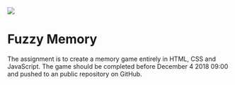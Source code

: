 <img src="https://media.giphy.com/media/3GnCVaJAGhfJ6/giphy.gif">
<br>

# Fuzzy Memory

The assignment is to create a memory game entirely in HTML, CSS and JavaScript. The game should be completed before December 4 2018 09:00 and pushed to an public repository on GitHub.